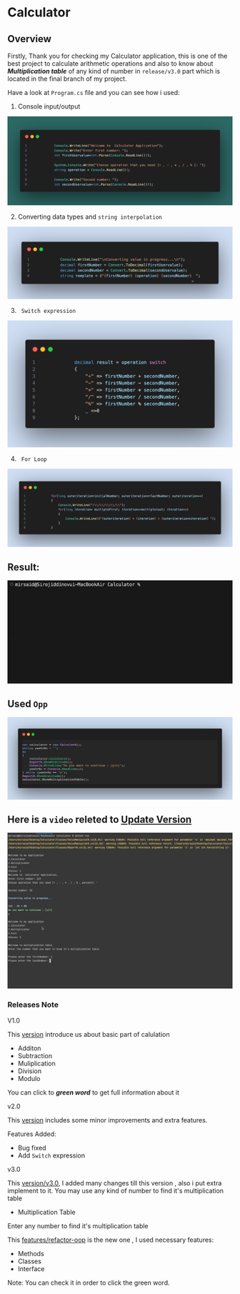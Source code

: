 # Calculator

## Overview
Firstly, Thank you for checking my Calculator application, this is one of the best project to calculate arithmetic operations and also to know about ***Multiplication table*** of any kind of number in `release/v3.0` part which is located in the final branch of my project.

Have a look at `Program.cs` file and you can see how i used:

1. Console input/output

![](./Assets/input%20output)



2. Converting data types and `string interpolation`

![](./Assets/converting%20and%20string%20Interpolition)



3. ` Switch expression`

![](./Assets/Switch%20expression)


4. ` For Loop`

![](./Assets/for%20loop)

## Result:

![](./Assets/Jul-25-2023%2010-00-46.gif)


## Used `Opp`


![](./Assets/refactor-oop%20photos)

## Here is a `video` releted to [Update Version](https://github.com/Mirsaid04/Calculator/tree/features/refactor-oop)

![](./Assets/Aug-19-2023%2016-50-34.gif)


### Releases Note

V1.0

This [version](https://github.com/Mirsaid04/Calculator/tree/releases/v1.0) introduce us about basic part of calulation

* Additon
* Subtraction
* Muliplication
* Division
* Modulo

You can click to ***green word*** to get full information about it

v2.0

This [version](https://github.com/Mirsaid04/Calculator/tree/releases/v2.0) includes some minor improvements and extra features.

Features Added:

* Bug fixed
* Add `Switch` expression

v3.0 

This [version/v3.0](https://github.com/Mirsaid04/Calculator/tree/releases/v3.0), I added many changes till this version , also i put extra implement to it. You may use any kind of number to find it's multiplication table 

 * Multiplication Table

  Enter any number to find it's multiplication table

This [features/refactor-oop](https://github.com/Mirsaid04/Calculator/tree/features/refactor-oop) is the new one , I used necessary features:

* Methods
* Classes
* Interface

Note: You can check it in order to click the green word.











